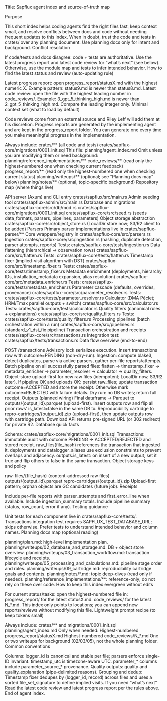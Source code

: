 Title: Sapflux agent index and source-of-truth map

Purpose

This short index helps coding agents find the right files fast, keep context small, and resolve conflicts between docs and code without needing frequent updates to this index.
When in doubt, trust the code and tests in crates/ over any planning document. Use planning docs only for intent and background.
Conflict resolution

If code/tests and docs disagree: code + tests are authoritative.
Use the latest progress report and latest code review for “what’s next” (see below). Otherwise, use the module map and tests to infer intended behavior.
How to find the latest status and review (auto-updating rule)

Latest progress report: open progress_report/statusX.md with the highest numeric X. Example pattern: status9.md is newer than status8.md.
Latest code review: open the file with the highest leading number in code_reviews/. Example: 3_gpt_5_thinking_high.md is newer than 2_gpt_5_thinking_high.md. Compare the leading integer only.
Minimal context set (what to load by default)

Code reviews come from an external source and Riley Leff will add them at his discretion.
Progress reports are generated by the implementing agent and are kept in the progress_report folder. You can generate one every time you make meaningful progress in the implementation.

Always include:
crates/** (all code and tests)
crates/sapflux-core/migrations/0001_init.sql
This file: planning/agent_index.md
Omit unless you are modifying them or need background:
planning/reference_implementations/**
code_reviews/** (read only the highest-numbered one when checking current feedback)
progress_report/** (read only the highest-numbered one when checking current status)
planning/writeups/** (optional; see “Planning docs map” below)
planning/notes/** (optional, topic-specific background)
Repository map (where things live)

API server (Axum) and CLI entry
crates/sapflux/src/main.rs
Admin seeding tool
crates/sapflux-admin/src/main.rs
Database and migrations
crates/sapflux-core/src/db/mod.rs
crates/sapflux-core/migrations/0001_init.sql
crates/sapflux-core/src/seed.rs (seeds data_formats, parsers, pipelines, parameters)
Object storage abstraction
crates/sapflux-core/src/object_store.rs (LocalDir store now; S3/R2 client to be added)
Parsers
Primary parser implementations live in crates/sapflux-parser/**
Core wrappers/registry in crates/sapflux-core/src/parsers.rs
Ingestion
crates/sapflux-core/src/ingestion.rs (hashing, duplicate detection, parser attempts, reports)
Tests: crates/sapflux-core/tests/ingestion.rs
Data flattening (hierarchical → observation rows)
crates/sapflux-core/src/flatten.rs
Tests: crates/sapflux-core/tests/flatten.rs
Timestamp fixer (implied-visit algorithm with DST)
crates/sapflux-core/src/timestamp_fixer.rs
Tests: crates/sapflux-core/tests/timestamp_fixer.rs
Metadata enrichment (deployments, hierarchy IDs, installation_metadata expansion, alias resolution)
crates/sapflux-core/src/metadata_enricher.rs
Tests: crates/sapflux-core/tests/metadata_enricher.rs
Parameter cascade (defaults, overrides, provenance)
crates/sapflux-core/src/parameter_resolver.rs
Tests: crates/sapflux-core/tests/parameter_resolver.rs
Calculator (DMA Péclet; HRM/Tmax parallel outputs + switch)
crates/sapflux-core/src/calculator.rs
Tests: crates/sapflux-core/tests/calculator.rs
Quality filters (canonical rules + explanations)
crates/sapflux-core/src/quality_filters.rs
Tests: crates/sapflux-core/tests/quality_filters.rs
Processing pipelines (batch orchestration within a run)
crates/sapflux-core/src/pipelines.rs (standard_v1_dst_fix pipeline)
Transaction orchestration and receipts
crates/sapflux-core/src/transactions.rs
Integration test: crates/sapflux/tests/transactions.rs
Data flow overview (end-to-end)

POST /transactions
Advisory lock serializes execution.
Insert transactions row with outcome=PENDING (non-dry-run).
Ingestion: compute blake3, detect duplicates, parse via active parsers, gather per-file reports/attempts.
Batch pipeline on all successfully parsed files: flatten → timestamp_fixer → metadata_enricher → parameter_resolver → calculator → quality_filters.
Object-store upload-first for new raw files (idempotent; LocalDir now, S3/R2 later).
If pipeline OK and uploads OK: persist raw_files; update transaction outcome=ACCEPTED and store the receipt. Otherwise mark outcome=REJECTED with failure details.
Dry run: no DB writes; return full receipt.
Outputs (planned wiring)
Final dataframe → Parquet to outputs/{output_id}.parquet (upload-first).
Insert outputs row and flip all prior rows’ is_latest=false in the same DB tx.
Reproducibility cartridge to repro-cartridges/{output_id}.zip (upload-first), then update outputs row with cartridge path.
Download API returns pre-signed URL (or 302 redirect) for private R2.
Database quick facts

Schema: crates/sapflux-core/migrations/0001_init.sql
Transactions: immutable audit with outcome PENDING → ACCEPTED/REJECTED and stored receipt.
raw_files(file_hash) references the transaction that ingested it.
deployments and datalogger_aliases use exclusion constraints to prevent overlaps and adjacency.
outputs.is_latest: on insert of a new output, set it true and flip others to false in the same transaction.
Object storage keys and policy

raw-files/{file_hash} (content-addressed raw files)
outputs/{output_id}.parquet
repro-cartridges/{output_id}.zip
Upload-first pattern; orphan objects are GC candidates (future job).
Receipts

Include per-file reports with parser_attempts and first_error_line when available.
Include ingestion_summary totals.
Include pipeline summary (status, row_count, error if any).
Testing guidance

Unit tests for each component live in crates/sapflux-core/tests/.
Transactions integration test requires SAPFLUX_TEST_DATABASE_URL; skips otherwise.
Prefer tests to understand intended behavior and column names.
Planning docs map (optional reading)

planning/plan.md: high-level implementation plan.
planning/writeups/02_database_and_storage.md: DB + object store overview.
planning/writeups/03_transaction_workflow.md: transaction lifecycle and receipts.
planning/writeups/05_processing_and_calculations.md: pipeline stage order and roles.
planning/writeups/09_cartridge.md: reproducibility cartridge goals and contents.
planning/notes/*.md: topic deep-dives (read only if needed).
planning/reference_implementations/**: reference-only; do not rely on these over code.
How to keep this index evergreen without edits

For current status/tasks: open the highest-numbered file in:
progress_report/ for the latest statusX.md.
code_reviews/ for the latest N_*.md.
This index only points to locations; you can append new reports/reviews without modifying this file.
Lightweight prompt recipe (to keep tokens small)

Always include:
crates/** and migrations/0001_init.sql
planning/agent_index.md
Only when needed:
Highest-numbered progress_report/statusX.md
Highest-numbered code_reviews/N_*.md
One or two writeups for background (02/03/05), not the whole planning folder.
Common conventions

Columns:
logger_id is canonical and stable per file; parsers enforce single-ID invariant.
timestamp_utc is timezone-aware UTC.
parameter_* columns include parameter_source_* provenance.
Quality outputs: quality and quality_explanation (pipe-delimited reasons).
Grouping and dedup:
Timestamp fixer dedupes by (logger_id, record) across files and uses a sorted file_set_signature to define implied visits.
If you need “what’s next”
Read the latest code review and latest progress report per the rules above.
End of agent index.